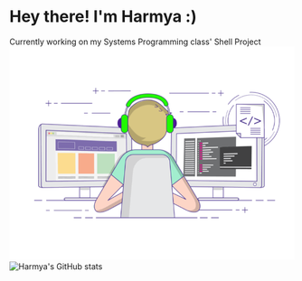 # Hey there! I'm Harmya :)

Currently working on my Systems Programming class' Shell Project
![Harmya's GitHub stats](https://github.com/harmya/harmya/blob/main/gif3.gif)
<br>
![Harmya's GitHub stats](https://github-readme-stats.vercel.app/api/top-langs/?username=harmya&hide=Jupyter%20Notebook&theme=radical)
